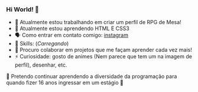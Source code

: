 ### Hi World! 👋


 * 🔭 Atualmente estou trabalhando em criar um perfil de RPG de Mesa!
 * 📖 Atualmente estou aprendendo HTML E CSS3
 * 🗣 Como entrar em contato comigo: [instagram](https://www.instagram.com/rayy.h.b/)
 * 💪 Skills: (*Carregando*)
 * 👯 Procuro colaborar em projetos que me façam aprender cada vez mais!  
 * ⚡ Curiosidade: gosto de animes (Nem parece que tem um na imagem de perfil), desenhar, etc.
 
 🌱 Pretendo continuar aprendendo a diversidade da programação para quando fizer 16 anos ingressar em um estágio 🌱

